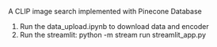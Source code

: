 A CLIP image search implemented with Pinecone Database

1. Run the data_upload.ipynb to download data and encoder
2. Run the streamlit: python -m stream run streamlit_app.py

